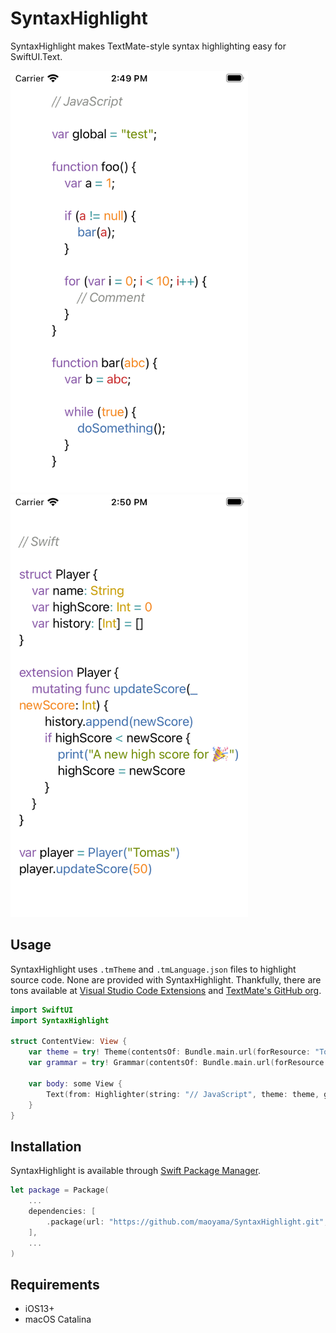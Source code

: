 # SyntaxHighlight

SyntaxHighlight makes TextMate-style syntax highlighting easy for SwiftUI.Text.

<img src="./ScreenShots/js.png" width="380"><img src="./ScreenShots/swift.png" width="380">


## Usage

SyntaxHighlight uses `.tmTheme` and `.tmLanguage.json` files to highlight source code. None are provided with SyntaxHighlight. Thankfully, there are tons available at [Visual Studio Code Extensions](https://github.com/microsoft/vscode/tree/master/extensions) and [TextMate's GitHub org](https://github.com/textmate).

```swift
import SwiftUI
import SyntaxHighlight

struct ContentView: View {
    var theme = try! Theme(contentsOf: Bundle.main.url(forResource: "Tomorrow", withExtension: "tmTheme")!)
    var grammar = try! Grammar(contentsOf: Bundle.main.url(forResource: "JavaScript.tmLanguage", withExtension: "json")!)
    
    var body: some View {
        Text(from: Highlighter(string: "// JavaScript", theme: theme, grammer: grammar))
    }
}
```

## Installation

SyntaxHighlight is available through [Swift Package Manager](https://github.com/apple/swift-package-manager/).

```swift
let package = Package(
    ...
    dependencies: [
        .package(url: "https://github.com/maoyama/SyntaxHighlight.git", from: "0.1.0")
    ],
    ...
)
```

## Requirements
- iOS13+
- macOS Catalina


